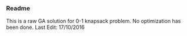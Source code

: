 ### Readme
This is a raw GA solution for 0-1 knapsack problem. No optimization has been done. Last Edit: 17/10/2016 
